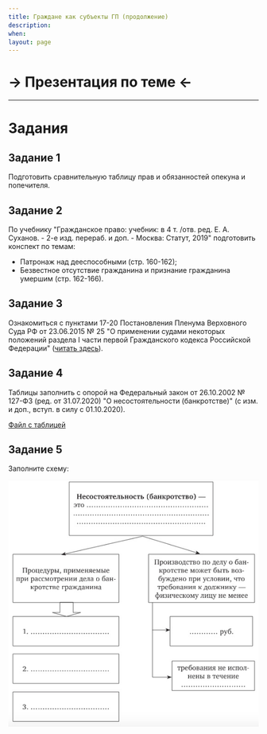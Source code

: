 ```yaml
---
title: Граждане как субъекты ГП (продолжение)
description:
when:
layout: page
---
```


# &rarr; <a id="goToPresentation" target="_blank">Презентация по теме</a> &larr;

<hr />

# Задания

## Задание 1

Подготовить сравнительную таблицу прав и обязанностей опекуна и попечителя.

## Задание 2

По учебнику "Гражданское право: учебник: в 4 т. /отв. ред. Е. А. Суханов. - 2-е
изд. перераб. и доп. - Москва: Статут, 2019" подготовить конспект по темам:

- Патронаж над дееспособными (стр. 160-162);
- Безвестное отсутствие гражданина и признание гражданина умершим (стр. 162-166).

## Задание 3

Ознакомиться с пунктами 17-20 Постановления Пленума Верховного Суда РФ от
23.06.2015 № 25 "О применении судами некоторых положений раздела I части первой
Гражданского кодекса Российской Федерации" ([читать здесь](https://www.consultant.ru/document/cons_doc_LAW_181602/7dfbbad1b07c3c2ecd8579de98dbe8d2675dbc6e/)).

## Задание 4

Таблицы заполнить с опорой на Федеральный закон от 26.10.2002 № 127-ФЗ (ред. от
31.07.2020) "О несостоятельности (банкротстве)" (с изм. и доп., вступ. в силу с
01.10.2020).

[Файл с таблицей](./Tablitsa.docx)

## Задание 5

Заполните схему:

![](./scheme_bankruptcy.jpg)

